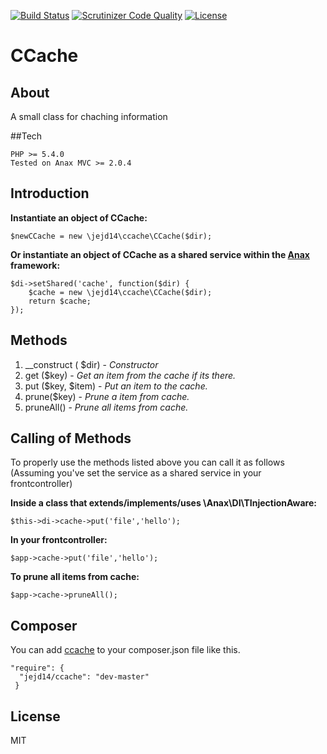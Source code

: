 [![Build Status](https://travis-ci.org/JesperJohnsson/CCache.svg?branch=master)](https://travis-ci.org/JesperJohnsson/CCache.svg?branch=master) [![Scrutinizer Code Quality](https://scrutinizer-ci.com/g/JesperJohnsson/CLog/badges/quality-score.png?b=master)](https://scrutinizer-ci.com/g/JesperJohnsson/CLog/?branch=master) [![License](https://poser.pugx.org/dlid/cdbyuml/license.svg)](https://packagist.org/packages/jejd14/ccache)

# CCache
## About
A small class for chaching information

##Tech
<pre><code>PHP >= 5.4.0
Tested on Anax MVC >= 2.0.4</code></pre>

## Introduction
__Instantiate an object of CCache:__
<pre><code>$newCCache = new \jejd14\ccache\CCache($dir);</code></pre>

__Or instantiate an object of CCache as a shared service within the [Anax](https://github.com/mosbth/Anax-MVC) framework:__
<pre><code>$di->setShared('cache', function($dir) {
    $cache = new \jejd14\ccache\CCache($dir);
    return $cache;
});</code></pre>

## Methods

1. __construct ( $dir) - *Constructor*
2. get ($key) - *Get an item from the cache if its there.*
3. put ($key, $item) - *Put an item to the cache.*
4. prune($key) - *Prune a item from cache.*
5. pruneAll() - *Prune all items from cache.*

## Calling of Methods
To properly use the methods listed above you can call it as follows
(Assuming you've set the service as a shared service in your frontcontroller)

__Inside a class that extends/implements/uses \Anax\DI\TInjectionAware:__
<pre><code>$this->di->cache->put('file','hello');</code></pre>

__In your frontcontroller:__
<pre><code>$app->cache->put('file','hello');</code></pre>

__To prune all items from cache:__
<pre><code>$app->cache->pruneAll();</code></pre>

## Composer
You can add [ccache](https://packagist.org/packages/jejd14/ccache) to your composer.json file like this.

<pre><code>"require": {
  "jejd14/ccache": "dev-master"
 }</code></pre>
 
## License
 MIT
